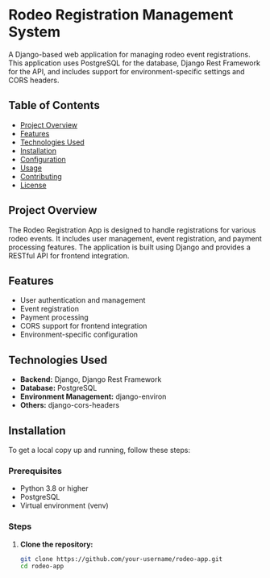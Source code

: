 # Rodeo Registration Management System

A Django-based web application for managing rodeo event registrations. This application uses PostgreSQL for the database, Django Rest Framework for the API, and includes support for environment-specific settings and CORS headers.

## Table of Contents

- [Project Overview](#project-overview)
- [Features](#features)
- [Technologies Used](#technologies-used)
- [Installation](#installation)
- [Configuration](#configuration)
- [Usage](#usage)
- [Contributing](#contributing)
- [License](#license)

## Project Overview

The Rodeo Registration App is designed to handle registrations for various rodeo events. It includes user management, event registration, and payment processing features. The application is built using Django and provides a RESTful API for frontend integration.

## Features

- User authentication and management
- Event registration
- Payment processing
- CORS support for frontend integration
- Environment-specific configuration

## Technologies Used

- **Backend:** Django, Django Rest Framework
- **Database:** PostgreSQL
- **Environment Management:** django-environ
- **Others:** django-cors-headers

## Installation

To get a local copy up and running, follow these steps:

### Prerequisites

- Python 3.8 or higher
- PostgreSQL
- Virtual environment (venv)

### Steps

1. **Clone the repository:**
   ```bash
   git clone https://github.com/your-username/rodeo-app.git
   cd rodeo-app
